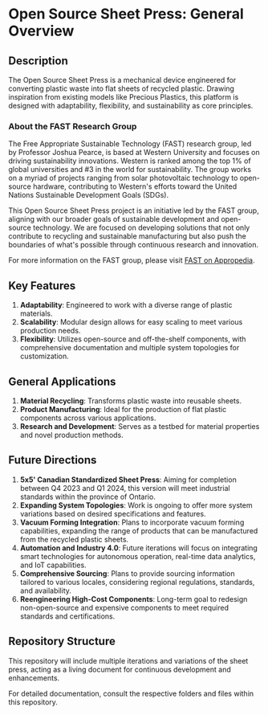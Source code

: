 # Open Source Sheet Press: General Overview

## Description

The Open Source Sheet Press is a mechanical device engineered for converting plastic waste into flat sheets of recycled plastic. Drawing inspiration from existing models like Precious Plastics, this platform is designed with adaptability, flexibility, and sustainability as core principles.

### About the FAST Research Group

The Free Appropriate Sustainable Technology (FAST) research group, led by Professor Joshua Pearce, is based at Western University and focuses on driving sustainability innovations. Western is ranked among the top 1% of global universities and #3 in the world for sustainability. The group works on a myriad of projects ranging from solar photovoltaic technology to open-source hardware, contributing to Western's efforts toward the United Nations Sustainable Development Goals (SDGs).

This Open Source Sheet Press project is an initiative led by the FAST group, aligning with our broader goals of sustainable development and open-source technology. We are focused on developing solutions that not only contribute to recycling and sustainable manufacturing but also push the boundaries of what's possible through continuous research and innovation.

For more information on the FAST group, please visit [FAST on Appropedia](https://www.appropedia.org/FAST).

## Key Features

1. **Adaptability**: Engineered to work with a diverse range of plastic materials.
2. **Scalability**: Modular design allows for easy scaling to meet various production needs.
3. **Flexibility**: Utilizes open-source and off-the-shelf components, with comprehensive documentation and multiple system topologies for customization.

## General Applications

1. **Material Recycling**: Transforms plastic waste into reusable sheets.
2. **Product Manufacturing**: Ideal for the production of flat plastic components across various applications.
3. **Research and Development**: Serves as a testbed for material properties and novel production methods.

## Future Directions

1. **5x5' Canadian Standardized Sheet Press**: Aiming for completion between Q4 2023 and Q1 2024, this version will meet industrial standards within the province of Ontario.
2. **Expanding System Topologies**: Work is ongoing to offer more system variations based on desired specifications and features.
3. **Vacuum Forming Integration**: Plans to incorporate vacuum forming capabilities, expanding the range of products that can be manufactured from the recycled plastic sheets.
4. **Automation and Industry 4.0**: Future iterations will focus on integrating smart technologies for autonomous operation, real-time data analytics, and IoT capabilities.
5. **Comprehensive Sourcing**: Plans to provide sourcing information tailored to various locales, considering regional regulations, standards, and availability.
6. **Reengineering High-Cost Components**: Long-term goal to redesign non-open-source and expensive components to meet required standards and certifications.

## Repository Structure

This repository will include multiple iterations and variations of the sheet press, acting as a living document for continuous development and enhancements.

For detailed documentation, consult the respective folders and files within this repository.
